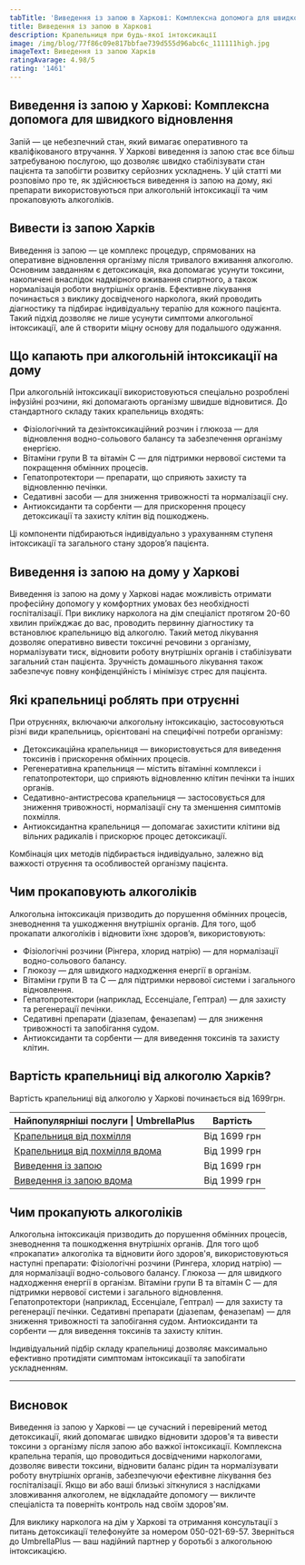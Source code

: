 ```yaml
---
tabTitle: 'Виведення із запою в Харкові: Комплексна допомога для швидкого відновлення'
title: Виведення із запою в Харкові
description: Крапельниця при будь-якої інтоксикації
image: /img/blog/77f86c09e817bbfae739d555d96abc6c_111111high.jpg
imageText: Виведення із запою Харків
ratingAvarage: 4.98/5
rating: '1461'
---
```


## Виведення із запою у Харкові: Комплексна допомога для швидкого відновлення

Запій — це небезпечний стан, який вимагає оперативного та кваліфікованого втручання. У Харкові виведення із запою стає все більш затребуваною послугою, що дозволяє швидко стабілізувати стан пацієнта та запобігти розвитку серйозних ускладнень. У цій статті ми розповімо про те, як здійснюється виведення із запою на дому, які препарати використовуються при алкогольній інтоксикації та чим прокаповують алкоголіків.

## Вивести із запою Харків

Виведення із запою — це комплекс процедур, спрямованих на оперативне відновлення організму після тривалого вживання алкоголю. Основним завданням є детоксикація, яка допомагає усунути токсини, накопичені внаслідок надмірного вживання спиртного, а також нормалізація роботи внутрішніх органів. Ефективне лікування починається з виклику досвідченого нарколога, який проводить діагностику та підбирає індивідуальну терапію для кожного пацієнта. Такий підхід дозволяє не лише усунути симптоми алкогольної інтоксикації, але й створити міцну основу для подальшого одужання.

## Що капають при алкогольній інтоксикації на дому

При алкогольній інтоксикації використовуються спеціально розроблені інфузійні розчини, які допомагають організму швидше відновитися. До стандартного складу таких крапельниць входять:

* Фізіологічний та дезінтоксикаційний розчин і глюкоза — для відновлення водно-сольового балансу та забезпечення організму енергією.
* Вітаміни групи B та вітамін C — для підтримки нервової системи та покращення обмінних процесів.
* Гепатопротектори — препарати, що сприяють захисту та відновленню печінки.
* Седативні засоби — для зниження тривожності та нормалізації сну.
* Антиоксиданти та сорбенти — для прискорення процесу детоксикації та захисту клітин від пошкоджень.

Ці компоненти підбираються індивідуально з урахуванням ступеня інтоксикації та загального стану здоров’я пацієнта.

## Виведення із запою на дому у Харкові

Виведення із запою на дому у Харкові надає можливість отримати професійну допомогу у комфортних умовах без необхідності госпіталізації. При виклику нарколога на дім спеціаліст протягом 20-60 хвилин приїжджає до вас, проводить первинну діагностику та встановлює крапельницю від алкоголю. Такий метод лікування дозволяє оперативно вивести токсичні речовини з організму, нормалізувати тиск, відновити роботу внутрішніх органів і стабілізувати загальний стан пацієнта. Зручність домашнього лікування також забезпечує повну конфіденційність і мінімізує стрес для пацієнта.

## Які крапельниці роблять при отруєнні

При отруєннях, включаючи алкогольну інтоксикацію, застосовуються різні види крапельниць, орієнтовані на специфічні потреби організму:

* Детоксикаційна крапельниця — використовується для виведення токсинів і прискорення обмінних процесів.
* Регенеративна крапельниця — містить вітамінні комплекси і гепатопротектори, що сприяють відновленню клітин печінки та інших органів.
* Седативно-антистресова крапельниця — застосовується для зниження тривожності, нормалізації сну та зменшення симптомів похмілля.
* Антиоксидантна крапельниця — допомагає захистити клітини від вільних радикалів і прискорює процес детоксикації.

Комбінація цих методів підбирається індивідуально, залежно від важкості отруєння та особливостей організму пацієнта.

## Чим прокаповують алкоголіків

Алкогольна інтоксикація призводить до порушення обмінних процесів, зневоднення та ушкодження внутрішніх органів. Для того, щоб прокапати алкоголіків і відновити їхнє здоров’я, використовують:

* Фізіологічні розчини (Рінгера, хлорид натрію) — для нормалізації водно-сольового балансу.
* Глюкозу — для швидкого надходження енергії в організм.
* Вітаміни групи B та C — для підтримки нервової системи і загального відновлення.
* Гепатопротектори (наприклад, Ессенціале, Гептрал) — для захисту та регенерації печінки.
* Седативні препарати (діазепам, феназепам) — для зниження тривожності та запобігання судом.
* Антиоксиданти та сорбенти — для виведення токсинів та захисту клітин.

## Вартість крапельниці від алкоголю Харків?

Вартість крапельниці від алкоголю у Харкові починається від 1699грн.

| Найпопулярніші послуги \| UmbrellaPlus                                                                                    | Вартість     |
| ------------------------------------------------------------------------------------------------------------------------- | ------------ |
| [Крапельниця від похмілля](https://umbrella-plus.com.ua/uk/services/kapelnica_ot_alkogola_umbrellaplus-ua/)               | Від 1699 грн |
| [Крапельниця від похмілля вдома](https://umbrella-plus.com.ua/uk/services/kapelnica_ot_alkogola_na_domy_umbrellaplus-ua/) | Від 1999 грн |
| [Виведення із запою](https://umbrella-plus.com.ua/uk/services/vivod-iz-zapoia-umbrellaplus-ua/)                           | Від 1699 грн |
| [Виведення із запою вдома](https://umbrella-plus.com.ua/uk/services/vivod-iz-zapoia-na-domy-umbrellaplus-ua/)             | Від 1999 грн |

## Чим прокапують алкоголіків

Алкогольна інтоксикація призводить до порушення обмінних процесів, зневоднення та пошкодження внутрішніх органів. Для того щоб «прокапати» алкоголіка та відновити його здоров'я, використовуються наступні препарати:
 Фізіологічні розчини (Рингера, хлорид натрію) — для нормалізації водно-сольового балансу.
 Глюкоза — для швидкого надходження енергії в організм.
 Вітаміни групи B та вітамін C — для підтримки нервової системи і загального відновлення.
 Гепатопротектори (наприклад, Ессенціале, Гептрал) — для захисту та регенерації печінки.
 Седативні препарати (діазепам, феназепам) — для зниження тривожності та запобігання судом.
 Антиоксиданти та сорбенти — для виведення токсинів та захисту клітин.

Індивідуальний підбір складу крапельниці дозволяє максимально ефективно протидіяти симптомам інтоксикації та запобігати ускладненням.

***

## Висновок

Виведення із запою у Харкові — це сучасний і перевірений метод детоксикації, який допомагає швидко відновити здоров'я та вивести токсини з організму після запою або важкої інтоксикації. Комплексна крапельна терапія, що проводиться досвідченими наркологами, дозволяє вивести токсини, відновити баланс рідин та нормалізувати роботу внутрішніх органів, забезпечуючи ефективне лікування без госпіталізації. Якщо ви або ваші близькі зіткнулися з наслідками зловживання алкоголем, не відкладайте допомогу — викличте спеціаліста та поверніть контроль над своїм здоров'ям.

Для виклику нарколога на дім у Харкові та отримання консультації з питань детоксикації телефонуйте за номером 050-021-69-57. Зверніться до UmbrellaPlus — ваш надійний партнер у боротьбі з алкогольною інтоксикацією.
